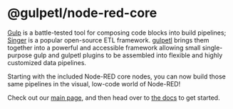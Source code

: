 # @gulpetl/node-red-core

[Gulp](https://gulpjs.com) is a battle-tested tool for composing code blocks into build pipelines; [Singer](https://www.singer.io/) is a popular open-source ETL framework. [gulpetl](https://gulpetl.com) brings them together into a powerful and accessible framework allowing small single-purpose gulp and gulpetl plugins to be assembled into flexible and highly customized data pipelines.

Starting with the included Node-RED core nodes, you can now build those same pipelines in the visual, low-code world of Node-RED!

Check out our [main page](https://gulpetl.com), and then head over to [the docs](https://docs.gulpetl.com) to get started.
